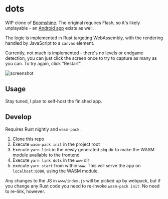 # dots
WIP clone of [Boomshine](http://www.k2xl.com/games/boomshine/). The original requires Flash, so it's likely unplayable - an [Android app](https://play.google.com/store/apps/details?id=com.bantambytes.android.game.boomshine&hl=en_US) exists as well.

The logic is implemented in Rust targeting WebAssembly, with the rendering handled by JavaScript to a `canvas` element.

Currently, not much is implemented - there's no levels or endgame detection, you can just click the screen once to try to capture as many as you can.  To try again, click "Restart".

![screenshot](https://i.imgur.com/zZD0hiI.png)

## Usage

Stay tuned, I plan to self-host the finished app.

## Develop

Requires Rust nightly and `wasm-pack`. 

1. Clone this repo
2. Execute `wasm-pack init` in the project root
3. Execute `yarn link` in the newly generated `pkg` dir to make the WASM module available to the frontend
4. Execute `yarn link dots` in the `www` dir
5. execute `yarn start` from within `www`.  This will serve the app on `localhost:8080`, using the WASM module.

Any changes to the JS in `www/index.js` will be picked up by webpack, but if you change any Rust code you need to re-invoke `wasm-pack init`.  No need to re-link, however.
